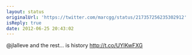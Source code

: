 ```yaml
---
layout: status
originalUrl: 'https://twitter.com/marcgg/status/217357256235302912'
isReply: true
date: 2012-06-25 20:43:02
---
```


@jlalleve and the rest... is history http://t.co/UYlKwFXG
